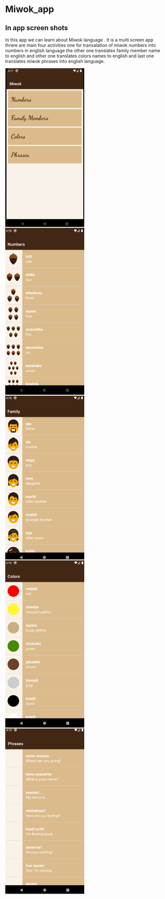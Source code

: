 # Miwok_app
## In app screen shots
In this app we can learn about Miwok language . It is a multi screen app threre are main four activities one for transalation of miwok numbers into numbers in english language
the other one translates family member name to english and other one translates colors names to english and last one translates miwok phrases into english language.

<img width="50%" src="https://github.com/PriyanshuPundhir/Miwok_app/blob/master/Miwok%20screen%20shots/1.PNG" />
<img width="50%" src="https://github.com/PriyanshuPundhir/Miwok_app/blob/master/Miwok%20screen%20shots/2.PNG" />
<img width="50%" src="https://github.com/PriyanshuPundhir/Miwok_app/blob/master/Miwok%20screen%20shots/3.PNG" />
<img width="50%" src="https://github.com/PriyanshuPundhir/Miwok_app/blob/master/Miwok%20screen%20shots/4.PNG" />
<img width="50%" src="https://github.com/PriyanshuPundhir/Miwok_app/blob/master/Miwok%20screen%20shots/5.PNG" />
